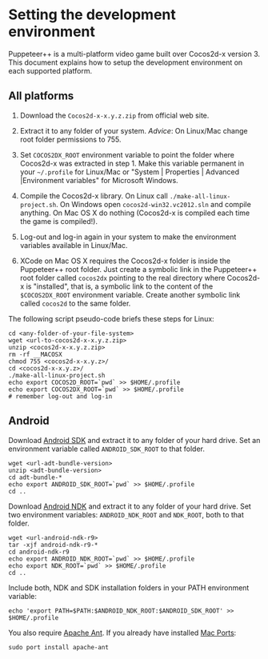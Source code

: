 
Setting the development environment
===================================

Puppeteer++ is a multi-platform video game built over Cocos2d-x version 3. This document explains how to setup the development environment on each supported platform.


All platforms
-------------

1. Download the `Cocos2d-x-x.y.z.zip` from official web site.

2. Extract it to any folder of your system. *Advice*: On Linux/Mac change root folder permissions to 755.

3. Set `COCOS2DX_ROOT` environment variable to point the folder where Cocos2d-x was extracted in step 1. Make this variable permanent in your `~/.profile` for Linux/Mac or "System | Properties | Advanced |Environment variables" for Microsoft Windows.

4. Compile the Cocos2d-x library. On Linux call `./make-all-linux-project.sh`. On Windows open `cocos2d-win32.vc2012.sln` and compile anything. On Mac OS X do nothing (Cocos2d-x is compiled each time the game is compiled!).

5. Log-out and log-in again in your system to make the environment variables available in Linux/Mac.

6. XCode on Mac OS X requires the Cocos2d-x folder is inside the Puppeteer++ root folder. Just create a symbolic link in the Puppeteer++ root folder called `cocos2dx` pointing to the real directory where Cocos2d-x is "installed", that is, a symbolic link to the content of the `$COCOS2DX_ROOT` environment variable. Create another symbolic link called `cocos2d` to the same folder.

The following script pseudo-code briefs these steps for Linux:

	cd <any-folder-of-your-file-system>
	wget <url-to-cocos2d-x-x.y.z.zip>
	unzip <cocos2d-x-x.y.z.zip>
	rm -rf __MACOSX
	chmod 755 <cocos2d-x-x.y.z>/
	cd <cocos2d-x-x.y.z>/
	./make-all-linux-project.sh
	echo export COCOS2D_ROOT=`pwd` >> $HOME/.profile
	echo export COCOS2DX_ROOT=`pwd` >> $HOME/.profile
	# remember log-out and log-in


Android
-------

Download [Android SDK](http://developer.android.com/sdk/index.html) and extract it to any folder of your hard drive. Set an environment variable called `ANDROID_SDK_ROOT` to that folder.

	wget <url-adt-bundle-version>
	unzip <adt-bundle-version>
	cd adt-bundle-*
	echo export ANDROID_SDK_ROOT=`pwd` >> $HOME/.profile
	cd ..


Download [Android NDK](http://developer.android.com/tools/sdk/ndk/index.html) and extract it to any folder of your hard drive. Set two environment variables: `ANDROID_NDK_ROOT` and `NDK_ROOT`, both to that folder. <!--- Note: it seems Cocos2d-x is able to work only with NDK v8 or older, get the files for [Mac OS X 64bits](http://dl.google.com/android/ndk/android-ndk-r8e-darwin-x86_64.tar.bz2), and [Linux/Windows](http://mirror.thebasementserver.com/soft/android-ndk/r8/). -->

	wget <url-android-ndk-r9>
	tar -xjf android-ndk-r9-*
	cd android-ndk-r9
	echo export ANDROID_NDK_ROOT=`pwd` >> $HOME/.profile
	echo export NDK_ROOT=`pwd` >> $HOME/.profile
	cd ..


Include both, NDK and SDK installation folders in your PATH environment variable:

	echo 'export PATH=$PATH:$ANDROID_NDK_ROOT:$ANDROID_SDK_ROOT' >> $HOME/.profile

You also require [Apache Ant](http://ant.apache.org/). If you already have installed [Mac Ports](http://www.macports.org/):

	sudo port install apache-ant

